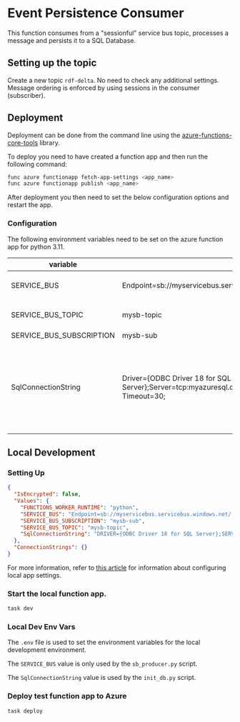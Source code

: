 # Event Persistence Consumer

This function consumes from a "sessionful" service bus topic, processes a message and persists it to a SQL Database.

## Setting up the topic

Create a new topic `rdf-delta`. No need to check any additional settings. Message ordering is enforced by using sessions in the consumer (subscriber).

## Deployment

Deployment can be done from the command line using the
[azure-functions-core-tools](https://github.com/Azure/azure-functions-core-tools) library.

To deploy you need to have created a function app and then run the following command:

```bash
func azure functionapp fetch-app-settings <app_name>
func azure functionapp publish <app_name>
```

After deployment you then need to set the below configuration options and restart the
app.

### Configuration

The following environment variables need to be set on the azure function app for python 3.11.

| variable                 | example value                                                                                                                                                     | description                                                                                                                   |
| ------------------------ | ----------------------------------------------------------------------------------------------------------------------------------------------------------------- | ----------------------------------------------------------------------------------------------------------------------------- |
| SERVICE_BUS              | Endpoint=sb://myservicebus.servicebus.windows.net/;SharedAccessKeyName=...;SharedAccessKey=...                                                                    | service bus connection string                                                                                                 |
| SERVICE_BUS_TOPIC        | mysb-topic                                                                                                                                                        | name of service bus topic                                                                                                     |
| SERVICE_BUS_SUBSCRIPTION | mysb-sub                                                                                                                                                          |
| SqlConnectionString      | Driver={ODBC Driver 18 for SQL Server};Server=tcp:myazuresql.database.windows.net,1433;Database=mydb;Encrypt=yes;TrustServerCertificate=no;Connection Timeout=30; | connection string for the database, azure default credential will be used, so no need to specify the Authentication parameter |

## Local Development

### Setting Up

```json
{
  "IsEncrypted": false,
  "Values": {
    "FUNCTIONS_WORKER_RUNTIME": "python",
    "SERVICE_BUS": "Endpoint=sb://myservicebus.servicebus.windows.net/;SharedAccessKeyName=...;SharedAccessKey=...",
    "SERVICE_BUS_SUBSCRIPTION": "mysb-sub",
    "SERVICE_BUS_TOPIC": "mysb-topic",
    "SqlConnectionString": "DRIVER={ODBC Driver 18 for SQL Server};SERVER=db,1433;DATABASE=rdf_delta;UID=sa;PWD=P@ssw0rd!;"
  },
  "ConnectionStrings": {}
}
```

For more information, refer to [this article](https://learn.microsoft.com/en-us/azure/azure-functions/functions-run-local?tabs=linux%2Cisolated-process%2Cnode-v4%2Cpython-v2%2Chttp-trigger%2Ccontainer-apps&pivots=programming-language-python#local-settings)
for information about configuring local app settings.

### Start the local function app.

```bash
task dev
```

### Local Dev Env Vars

The `.env` file is used to set the environment variables for the local development environment.

The `SERVICE_BUS` value is only used by the `sb_producer.py` script.

The `SqlConnectionString` value is used by the `init_db.py` script.

### Deploy test function app to Azure

```bash
task deploy
```
